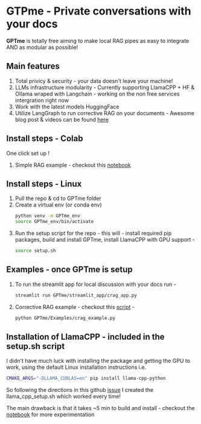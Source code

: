 # GTPme - Private conversations with your docs 

**GPTme** is totally free aiming to make local RAG pipes as easy to integrate AND as modular as possible!

## Main features
1. Total privicy & security - your data doesn't leave your machine! 
2. LLMs infrastructure modularity - Currently supporting LlamaCPP + HF & Ollama wraped with Langchain - working on the non free services intergration right now
3. Work with the latest models HuggingFace 
4. Utilize LangGraph to run corrective RAG on your documents - Awesome blog post & videos can be found [here](https://blog.langchain.dev/agentic-rag-with-langgraph/)

## Install steps - Colab
One click set up ! 
1. Simple RAG example - checkout this [notebook](https://github.com/shalvamist/GPTme/blob/main/Examples/notebooks/GPTme_Colab.ipynb)   

## Install steps - Linux
1. Pull the repo & cd to GPTme folder
2. Create a virtual env (or conda env)
   ```bash
   python venv -m GPTme_env
   source GPTme_env/bin/activate
   ```
4. Run the setup script for the repo - this will - install required pip packages, build and install GPTme, install LlamaCPP with GPU support -
   ```bash
   source setup.sh
   ```

## Examples - once GPTme is setup
1. To run the streamlit app for local discussion with your docs run -
   ```bash
   streamlit run GPTme/streamlit_app/crag_app.py
   ```
2. Corrective RAG example - checkout this [script](https://github.com/shalvamist/GPTme/blob/main/Examples/crag_example.py) -
   ```bash
   python GPTme/Examples/crag_example.py
   ```

## Installation of LlamaCPP - included in the setup.sh script
I didn't have much luck with installing the package and getting the GPU to work, using the default Linux installation instructions i.e.
```bash
CMAKE_ARGS="-DLLAMA_CUBLAS=on" pip install llama-cpp-python
```
So following the directions in this github [issue](https://github.com/abetlen/llama-cpp-python/issues/509) I created the llama_cpp_setup.sh which worked every time!

The main drawback is that it takes ~5 min to build and install - checkout the [notebook](https://github.com/shalvamist/GPTme/blob/main/Examples/notebooks/Running_LlamaCPP_in_Colab_GPU.ipynb) for more experimentation 

